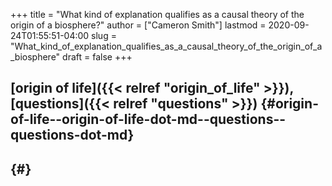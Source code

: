 +++
title = "What kind of explanation qualifies as a causal theory of the origin of a biosphere?"
author = ["Cameron Smith"]
lastmod = 2020-09-24T01:55:51-04:00
slug = "What_kind_of_explanation_qualifies_as_a_causal_theory_of_the_origin_of_a_biosphere"
draft = false
+++

## [origin of life]({{< relref "origin_of_life" >}}), [questions]({{< relref "questions" >}}) {#origin-of-life--origin-of-life-dot-md--questions--questions-dot-md}


##  {#}
